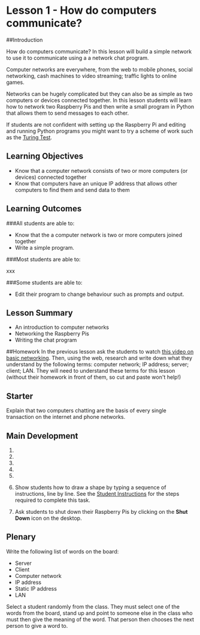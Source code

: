 # Lesson 1 - How do computers communicate? 

##Introduction

How do computers communicate? In this lesson will build a simple network to use it to communicate using a a network chat program.

Computer networks are everywhere, from the web to mobile phones, social networking, cash machines to video streaming; traffic lights to online games.

Networks can be hugely complicated but they can also be as simple as two computers or devices connected together. In this lesson students will learn how to network two Raspberry Pis and then write a small program in Python that allows them to send messages to each other.

If students are not confident with setting up the Raspberry Pi and editing and running Python programs you might want to try a scheme of work such as the [Turing Test](link).

## Learning Objectives

- Know that a computer network consists of two or more computers (or devices) connected together
- Know that computers have an unique IP address that allows other computers to find them and send data to them

## Learning Outcomes

###All students are able to:

- Know that the a computer network is two or more computers joined together 
- Write a simple program. 

###Most students are able to:

xxx

###Some students are able to:

- Edit their program to change behaviour such as prompts and output.


## Lesson Summary

- An introduction to computer networks
- Networking the Raspberry Pis
- Writing the chat program

##Homework
In the previous lesson ask the students to watch [this video on basic networking](http://www.youtube.com/watch?v=kNJZ-v263zc). Then, using the web, research and write down what they understand by the following terms: computer network; IP address; server; client; LAN. They will need to understand these terms for this lesson (without their homework in front of them, so cut and paste won't help!)

## Starter
Explain that two computers chatting are the basis of every single transaction on the internet and phone networks.


## Main Development

1. 

2. 

2. 
	
3. 
	
	
4.  

5. Show students how to draw a shape by typing a sequence of instructions, line by line. See the [Student Instructions](student-instructions-1.md) for the steps required to complete this task.

6. Ask students to shut down their Raspberry Pis by clicking on the **Shut Down** icon on the desktop. 

## Plenary

Write the following list of words on the board:

- Server
- Client
- Computer network
- IP address
- Static IP address
- LAN

Select a student randomly from the class. They must select one of the words from the board, stand up and point to someone else in the class who must then give the meaning of the word. That person then chooses the next person to give a word to.



